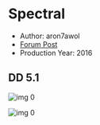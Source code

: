# Spectral

* Author: aron7awol
* [Forum Post](https://www.avsforum.com/threads/bass-eq-for-filtered-movies.2995212/post-58440816)
* Production Year: 2016

## DD 5.1

![img 0](https://i.imgur.com/Xm2LKVI.jpg)

![img 0](https://i.imgur.com/iEJUhNJ.jpg)

